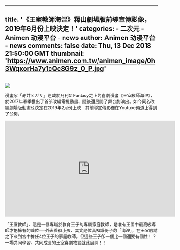 
---
title: '《王室教師海涅》釋出劇場版前導宣傳影像，2019年6月份上映決定！'
categories: 
    - 二次元
    - Animen 动漫平台 - news
author: Animen 动漫平台 - news
comments: false
date: Thu, 13 Dec 2018 21:50:00 GMT
thumbnail: 'https://www.animen.com.tw/animen_image/0h3WqxorHa7y1cQc8G9z_O_P.jpg'
---

<div>   
<br><img src="https://www.animen.com.tw/animen_image/0h3WqxorHa7y1cQc8G9z_O_P.jpg" referrerpolicy="no-referrer"><br><p>漫畫家「赤井ヒガサ」連載於月刊G Fantasy之上的喜劇漫畫《王室教師海涅》，於2017年春季推出了首部改編電視動畫、隨後還展開了舞台劇演出。如今同名改編劇場版動畫也決定在2019年2月份上映，其前導宣傳影像在Youtube頻道上得到了公開。</p>
<iframe width="560" height="315" src="https://www.youtube.com/embed/ThDEwS3nPO4" frameborder="0" allow="accelerometer; autoplay; encrypted-media; gyroscope; picture-in-picture" allowfullscreen></iframe><p>「王室教師」、這是一個專職於教育王子的專屬家庭教師，是唯有王國中最高級導師才能擁有的職位──外表看似小孩、其實是位高知識份子的「海涅」，在王室聘請之下來到宮中擔任4位王子的家庭教師。但這些王子卻一個比一個還要有個性！？一場共同學習、共同成長的王室喜劇物語就此展開！！</p>
  
</div>
            